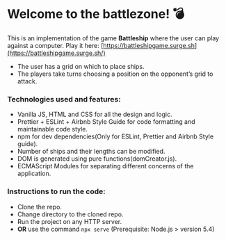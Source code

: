 ﻿# Welcome to the battlezone! 💣
This is an implementation of the game **Battleship** where the user can play against a computer. Play it here: [https://battleshipgame.surge.sh](https://battleshipgame.surge.sh/)

- The user has a grid on which to place ships. 
- The players take turns choosing a position on the opponent’s grid to attack.

### Technologies used and features:
- Vanilla JS, HTML and CSS for all the design and logic.
- Prettier + ESLint + Airbnb Style Guide for code formatting and maintainable code style.
- npm for dev dependencies(Only for ESLint, Prettier and Airbnb Style guide).
- Number of ships and their lengths can be modified.
- DOM is generated using pure functions(domCreator.js).
- ECMAScript Modules for separating different concerns of the application.

### Instructions to run the code:
- Clone the repo.
- Change directory to the cloned repo.
- Run the project on any HTTP server.
- **OR** use the command `npx serve` (Prerequisite: Node.js > version 5.4)

